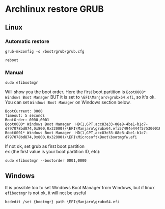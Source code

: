# Archlinux restore GRUB
## Linux
### Automatic restore
```shell
grub-mkconfig -o /boot/grub/grub.cfg
```
```shell
reboot
```
### Manual 
```shell
sudo efibootmgr
```
Will show you the boot order.
Here the first boot partition is `Boot0000* Windows Boot Manager` BUT it is set to `\EFI\Manjaro\grubx64.efi`, so it's ok.  
You can set `Windows Boot Manager` on Windows section below.
```shell
BootCurrent: 0000
Timeout: 5 seconds
BootOrder: 0000,0001
Boot0000* Windows Boot Manager  HD(1,GPT,acc83e33-08e8-4be1-b1c7-d797078bd874,0x800,0x32000)/\EFI\Manjaro\grubx64.efi57494e444f5753000100000088000000780000004200430044004f0042004a004500430054003d007b00390064006500610038003600320063002d0035006300640064002d0034006500370030002d0061006300630031002d006600330032006200330034003400640034003700390035007d00000061000100000010000000040000007fff0400
Boot0001* Windows Boot Manager  HD(1,GPT,acc83e33-08e8-4be1-b1c7-d797078bd874,0x800,0x32000)/\EFI\Microsoft\Boot\bootmgfw.efi
```
If not ok, set grub as first boot partition  
ex (the first value is your boot partition ID, etc):
```shell
sudo efibootmgr --bootorder 0001,0000
```
## Windows
It is possible too to set Windows Boot Manager from Windows, but if linux `efibootmgr` is not ok, it will not be useful
```shell
bcdedit /set {bootmgr} path \EFI\Manjaro\grubx64.efi
```

